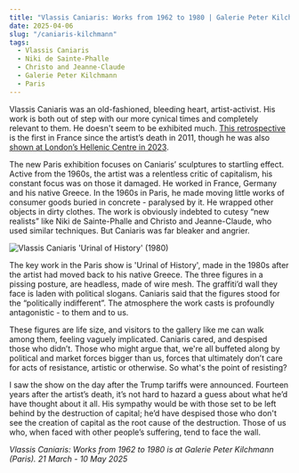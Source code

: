 ```yaml
---
title: "Vlassis Caniaris: Works from 1962 to 1980 | Galerie Peter Kilchmann"
date: 2025-04-06
slug: "/caniaris-kilchmann"
tags:
  - Vlassis Caniaris
  - Niki de Sainte-Phalle
  - Christo and Jeanne-Claude
  - Galerie Peter Kilchmann
  - Paris
---
```


Vlassis Caniaris was an old-fashioned, bleeding heart, artist-activist. His work is both out of step with our more cynical times and completely relevant to them. He doesn't seem to be exhibited much. [This retrospective](https://www.peterkilchmann.com/exhibitions/533-vlassis-caniaris-works-from-1962-to-198011-13-rue-des-arquebusiers/) is the first in France since the artist’s death in 2011, though he was also [shown at London’s Hellenic Centre in 2023](https://helleniccentre.org/event/vlassis-caniaris-selected-works-1960s-1980s/).

The new Paris exhibition focuses on Caniaris’ sculptures to startling effect. Active from the 1960s, the artist was a relentless critic of capitalism, his constant focus was on those it damaged. He worked in France, Germany and his native Greece. In the 1960s in Paris, he made moving little works of consumer goods buried in concrete - paralysed by it. He wrapped other objects in dirty clothes. The work is obviously indebted to cutesy “new realists” like Niki de Sainte-Phalle and Christo and Jeanne-Claude, who used similar techniques. But Caniaris was far bleaker and angrier.

![Vlassis Caniaris 'Urinal of History' (1980)](/caniaris-kilchmann-1.jpeg)

The key work in the Paris show is 'Urinal of History', made in the 1980s after the artist had moved back to his native Greece. The three figures in a pissing posture, are headless, made of wire mesh. The graffiti’d wall they face is laden with political slogans. Caniaris said that the figures stood for the “politically indifferent”. The atmosphere the work casts is profoundly antagonistic - to them and to us.

These figures are life size, and visitors to the gallery like me can walk among them, feeling vaguely implicated. Caniaris cared, and despised those who didn’t. Those who might argue that, we're all buffeted along by political and market forces bigger than us, forces that ultimately don’t care for acts of resistance, artistic or otherwise. So what's the point of resisting?

I saw the show on the day after the Trump tariffs were announced. Fourteen years after the artist’s death, it’s not hard to hazard a guess about what he’d have thought about it all. His sympathy would be with those set to be left behind by the destruction of capital; he’d have despised those who don't see the creation of capital as the root cause of the destruction. Those of us who, when faced with other people’s suffering, tend to face the wall.

_Vlassis Caniaris: Works from 1962 to 1980 is at Galerie Peter Kilchmann (Paris). 21 March - 10 May 2025_
